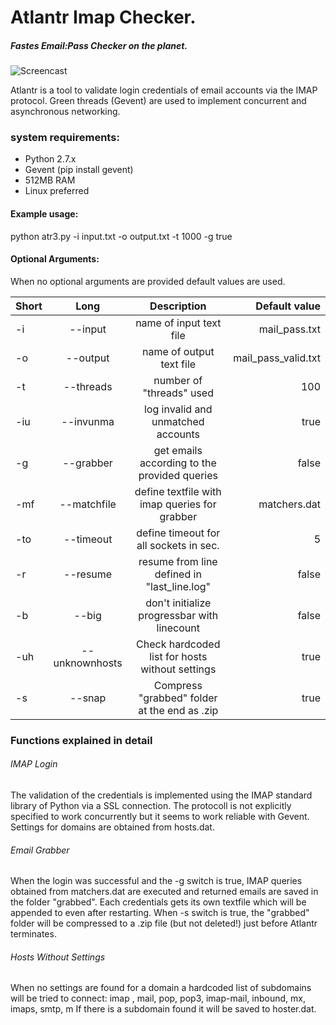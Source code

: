 # Atlantr Imap Checker. 
##### Fastes Email:Pass Checker on the planet.

![Screencast](https://github.com/SUP3RIA/Atlantr/blob/master/screen.png)

Atlantr is a tool to validate login credentials of email accounts via the IMAP protocol. 
Green threads (Gevent) are used to implement concurrent and asynchronous networking.
### system requirements:
- Python 2.7.x
- Gevent (pip install gevent)
- 512MB RAM
- Linux preferred
#### Example usage:
python atr3.py -i input.txt -o output.txt -t 1000 -g true 
#### Optional Arguments:
When no optional arguments are provided default values are used.


| Short| Long | Description | Default value |
 ----------------- | :----------------------------: | :------------------: | ------:|
|-i |--input|name of input text file|mail_pass.txt |
|-o|--output|name of output text file| mail_pass_valid.txt|
|-t|--threads|number of "threads" used|100 |
|-iu|--invunma|log invalid and unmatched accounts|true |
|-g|--grabber|get emails according to the provided queries|false |
|-mf|--matchfile|define textfile with imap queries for grabber| matchers.dat|
|-to|--timeout|define timeout for all sockets in sec.| 5|
|-r|--resume|resume from line defined in "last_line.log"|false |
|-b|--big|don't initialize progressbar with linecount| false|
|-uh|--unknownhosts|Check hardcoded list for hosts without settings|true |
|-s|--snap|Compress "grabbed" folder at the end as .zip| true|
### Functions explained in detail
###### IMAP Login
The validation of the credentials is implemented using the IMAP standard library of Python via a SSL connection. The protocoll is not explicitly specified to work concurrently but it seems to work reliable with Gevent. Settings for domains are obtained from hosts.dat.
###### Email Grabber
When the login was successful and the -g switch is true, IMAP queries obtained from matchers.dat are executed and returned emails are saved in the folder "grabbed".
Each credentials gets its own textfile which will be appended to even after restarting. When -s switch is true, the "grabbed" folder will be compressed to a .zip file (but not deleted!) just before Atlantr terminates.
###### Hosts Without Settings
When no settings are found for a domain a hardcoded list of subdomains will be tried to connect: 
imap , mail, pop, pop3, imap-mail, inbound, mx, imaps, smtp, m
If there is a subdomain found it will be saved to hoster.dat.

